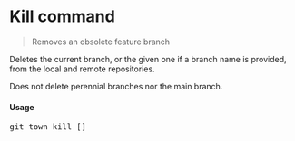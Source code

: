 <h1 textrun="command-heading">Kill command</h1>

<blockquote textrun="command-summary">
Removes an obsolete feature branch
</blockquote>

<a textrun="command-description">
Deletes the current branch, or the given one if a branch name is provided,
from the local and remote repositories.

Does not delete perennial branches nor the main branch.
</a>

#### Usage

<pre textrun="command-usage">
git town kill [<branch>]
</pre>
